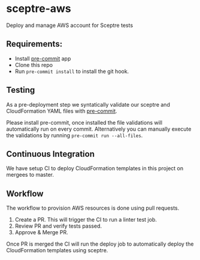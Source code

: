 # sceptre-aws
Deploy and manage AWS account for Sceptre tests

## Requirements:
* Install [pre-commit](https://pre-commit.com/#install) app
* Clone this repo
* Run `pre-commit install` to install the git hook.

## Testing
As a pre-deployment step we syntatically validate our sceptre and
CloudFormation YAML files with [pre-commit](https://pre-commit.com).

Please install pre-commit, once installed the file validations will
automatically run on every commit.  Alternatively you can manually
execute the validations by running `pre-commit run --all-files`.

## Continuous Integration
We have setup CI to deploy CloudFormation templates in this project
on mergees to master.

## Workflow
The workflow to provision AWS resources is done using pull requests.

1. Create a PR. This will trigger the CI to run a linter test job.
2. Review PR and verify tests passed.
3. Approve & Merge PR.

Once PR is merged the CI will run the deploy job to automatically
deploy the CloudFormation templates using sceptre.